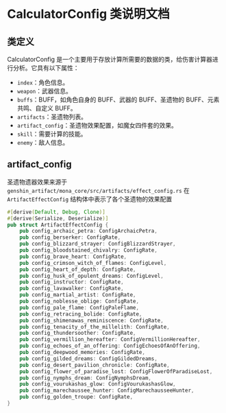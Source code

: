 # CalculatorConfig 类说明文档

## 类定义

CalculatorConfig 是一个主要用于存放计算所需要的数据的类，给伤害计算器进行分析。它具有以下属性：

- `index`：角色信息。
- `weapon`：武器信息。
- `buffs`：BUFF，如角色自身的 BUFF、武器的 BUFF、圣遗物的 BUFF、元素共鸣、自定义 BUFF。
- `artifacts`：圣遗物列表。
- `artifact_config`：圣遗物效果配置，如魔女四件套的效果。
- `skill`：需要计算的技能。
- `enemy`：敌人信息。

## artifact_config 

圣遗物遗器效果来源于 
`genshin_artifact/mona_core/src/artifacts/effect_config.rs`
在 `ArtifactEffectConfig` 结构体中表示了各个圣遗物的效果配置

```rust
#[derive(Default, Debug, Clone)]
#[derive(Serialize, Deserialize)]
pub struct ArtifactEffectConfig {
    pub config_archaic_petra: ConfigArchaicPetra,
    pub config_berserker: ConfigRate,
    pub config_blizzard_strayer: ConfigBlizzardStrayer,
    pub config_bloodstained_chivalry: ConfigRate,
    pub config_brave_heart: ConfigRate,
    pub config_crimson_witch_of_flames: ConfigLevel,
    pub config_heart_of_depth: ConfigRate,
    pub config_husk_of_opulent_dreams: ConfigLevel,
    pub config_instructor: ConfigRate,
    pub config_lavawalker: ConfigRate,
    pub config_martial_artist: ConfigRate,
    pub config_noblesse_oblige: ConfigRate,
    pub config_pale_flame: ConfigPaleFlame,
    pub config_retracing_bolide: ConfigRate,
    pub config_shimenawas_reminiscence: ConfigRate,
    pub config_tenacity_of_the_millelith: ConfigRate,
    pub config_thundersoother: ConfigRate,
    pub config_vermillion_hereafter: ConfigVermillionHereafter,
    pub config_echoes_of_an_offering: ConfigEchoesOfAnOffering,
    pub config_deepwood_memories: ConfigRate,
    pub config_gilded_dreams: ConfigGildedDreams,
    pub config_desert_pavilion_chronicle: ConfigRate,
    pub config_flower_of_paradise_lost: ConfigFlowerOfParadiseLost,
    pub config_nymphs_dream: ConfigNymphsDream,
    pub config_vourukashas_glow: ConfigVourukashasGlow,
    pub config_marechaussee_hunter: ConfigMarechausseeHunter,
    pub config_golden_troupe: ConfigRate,
}
```